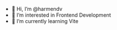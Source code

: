 - 👋 Hi, I’m @harmendv
- 👀 I’m interested in Frontend Development
- 🌱 I’m currently learning Vite

<!---
harmendv/harmendv is a ✨ special ✨ repository because its `README.md` (this file) appears on your GitHub profile.
You can click the Preview link to take a look at your changes.
--->
